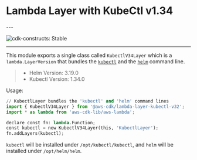 # Lambda Layer with KubeCtl v1.34

<!--BEGIN STABILITY BANNER-->---


![cdk-constructs: Stable](https://img.shields.io/badge/cdk--constructs-stable-success.svg?style=for-the-badge)

---
<!--END STABILITY BANNER-->

This module exports a single class called `KubectlV34Layer` which is a `lambda.LayerVersion` that
bundles the [`kubectl`](https://kubernetes.io/docs/reference/kubectl/kubectl/) and the
[`helm`](https://helm.sh/) command line.

> * Helm Version: 3.19.0
> * Kubectl Version: 1.34.0

Usage:

```python
// KubectlLayer bundles the 'kubectl' and 'helm' command lines
import { KubectlV34Layer } from '@aws-cdk/lambda-layer-kubectl-v32';
import * as lambda from 'aws-cdk-lib/aws-lambda';

declare const fn: lambda.Function;
const kubectl = new KubectlV34Layer(this, 'KubectlLayer');
fn.addLayers(kubectl);
```

`kubectl` will be installed under `/opt/kubectl/kubectl`, and `helm` will be installed under `/opt/helm/helm`.
